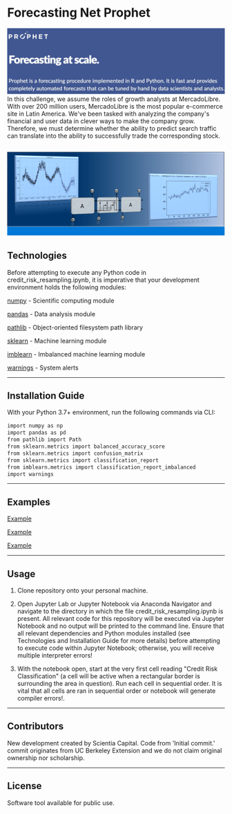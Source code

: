 # Forecasting Net Prophet
![Forecasting_Net_Prophet](https://github.com/ScientiaCapital/Prophet-Growth-Analysis/blob/main/Resources/Screen%20Shot%202021-05-22%20at%209.56.41%20AM.png)
In this challenge, we assume the roles of growth analysts at MercadoLibre. With over 200 million users, MercadoLibre is the most popular e-commerce site in Latin America. We've been tasked with analyzing the company's financial and user data in clever ways to make the company grow. Therefore, we must determine whether the ability to predict search traffic can translate into the ability to successfully trade the corresponding stock.

![Prophet](https://github.com/ScientiaCapital/Prophet-Growth-Analysis/blob/main/Resources/prophet2image.png)
---

## Technologies

Before attempting to execute any Python code in credit_risk_resampling.ipynb, it is imperative that your development environment holds the following modules:

[numpy](https://numpy.org/doc/stable/) - Scientific computing module

[pandas](https://pandas.pydata.org/pandas-docs/stable/) - Data analysis module

[pathlib](https://docs.python.org/3/library/pathlib.html) - Object-oriented filesystem path library

[sklearn](https://sklearn.org/) - Machine learning module

[imblearn](https://imbalanced-learn.org/stable/introduction.html) - Imbalanced machine learning module

[warnings](https://docs.python.org/3/library/warnings.html) - System alerts

---

## Installation Guide

With your Python 3.7+ environment, run the following commands via CLI:

```
import numpy as np
import pandas as pd
from pathlib import Path
from sklearn.metrics import balanced_accuracy_score
from sklearn.metrics import confusion_matrix
from sklearn.metrics import classification_report
from imblearn.metrics import classification_report_imbalanced
import warnings

```
---

## Examples

[Example](https://github.com/ScientiaCapital/Prophet-Growth-Analysis/blob/main/Resources/Screen%20Shot%202021-05-22%20at%2010.47.05%20AM.png)

[Example](https://github.com/ScientiaCapital/Prophet-Growth-Analysis/blob/main/Resources/Screen%20Shot%202021-05-22%20at%2010.47.22%20AM.png)

[Example](https://github.com/ScientiaCapital/Prophet-Growth-Analysis/blob/main/Resources/Screen%20Shot%202021-05-22%20at%2010.48.03%20AM.png)

---

## Usage

1.  Clone repository onto your personal machine.

2.  Open Jupyter Lab or Jupyter Notebook via Anaconda Navigator and navigate to the directory in which the file credit_risk_resampling.ipynb is present. All relevant code for this repository will be executed via Jupyter Notebook and no output will be printed to the command line. Ensure that all relevant dependencies and Python modules installed (see Technologies and Installation Guide for more details) before attempting to execute code within Jupyter Notebook; otherwise, you will receive multiple interpreter errors!

3.  With the notebook open, start at the very first cell reading "Credit Risk Classification" (a cell will be active when a rectangular border is surrounding the area in question). Run each cell in sequential order. It is vital that all cells are ran in sequential order or notebook will generate compiler errors!.

---

## Contributors

New development created by Scientia Capital. Code from 'Initial commit.' commit originates from UC Berkeley Extension and we do not claim original ownership nor scholarship.

---

## License

Software tool available for public use. 
